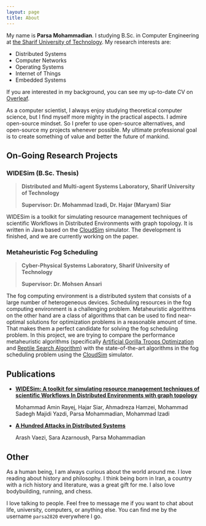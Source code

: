 ```yaml
---
layout: page
title: About
---
```


My name is **Parsa Mohammadian**. I studying B.Sc. in Computer Engineering at [the Sharif University of Technology](https://en.sharif.edu/). My research interests are:

- Distributed Systems
- Computer Networks
- Operating Systems
- Internet of Things
- Embedded Systems

If you are interested in my background, you can see my up-to-date CV on [Overleaf](https://www.overleaf.com/read/hsmhfcdxktbh).

As a computer scientist, I always enjoy studying theoretical computer science, but I find myself more mighty in the practical aspects. I admire open-source mindset. So I prefer to use open-source alternatives, and open-source my projects whenever possible. My ultimate professional goal is to create something of value and better the future of mankind.

## On-Going Research Projects

### WIDESim (B.Sc. Thesis)
>**Distributed and Multi-agent Systems Laboratory, Sharif University of Technology**
>
>**Supervisor: Dr. Mohammad Izadi, Dr. Hajar (Maryam) Siar**

WIDESim is a toolkit for simulating resource management techniques of scientific Workflows in Distributed Environments with graph topology. It is written in Java based on the [CloudSim]() simulator. The development is finished, and we are currently working on the paper.

### Metaheuristic Fog Scheduling
>**Cyber-Physical Systems Laboratory, Sharif University of Technology**
>
>**Supervisor: Dr. Mohsen Ansari**

The fog computing environment is a distributed system that consists of a large number of heterogeneous devices. Scheduling resources in the fog computing environment is a challenging problem. Metaheuristic algorithms on the other hand are a class of algorithms that can be used to find near-optimal solutions for optimization problems in a reasonable amount of time. That makes them a perfect candidate for solving the fog scheduling problem. In this project, we are trying to compare the performance metaheuristic algorithms (specifically [Artificial Gorilla Troops Optimization]() and [Reptile Search Algorithm]()) with the state-of-the-art algorithms in the fog scheduling problem using the [CloudSim]() simulator.

## Publications

- [**WIDESim: A toolkit for simulating resource management techniques of scientific Workflows In Distributed Environments with graph topology**](https://drive.google.com/file/d/1DFkm12IdqzOBKxRxq48cLCOCsxKfTBRH/view)

  Mohammad Amin Rayej, Hajar Siar, Ahmadreza Hamzei, Mohammad Sadegh Majidi Yazdi, Parsa Mohammadian, Mohammad Izadi

- [**A Hundred Attacks in Distributed Systems**](https://hal.science/hal-03657061)
  
  Arash Vaezi, Sara Azarnoush, Parsa Mohammadian

## Other 

As a human being, I am always curious about the world around me. I love reading about history and philosophy. I think being born in Iran, a country with a rich history and literature, was a great gift for me. I also love bodybuilding, running, and chess.

I love talking to people. Feel free to message me if you want to chat about life, university, computers, or anything else. You can find me by the username `parsa2820` everywhere I go.